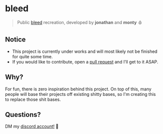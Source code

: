 # bleed
> Public [bleed](https://bleed.bot) recreation, developed by **jonathan** and **monty** 🩸

## Notice
- This project is currently under works and will most likely not be finished for quite some time.
- If you would like to contribute, open a [pull request](https://github.com/c-ic/bleed/pulls) and I'll get to it ASAP.

## Why?
For fun, there is zero inspiration behind this project.
On top of this, many people will base their projects off existing shitty bases, so I'm creating this to replace those shit bases.

## Questions?
DM my [discord account!](https://discord.com/users/1083861728380584038) 🤍

